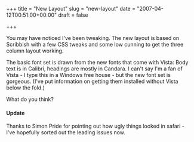 +++
title = "New Layout"
slug = "new-layout"
date = "2007-04-12T00:51:00+00:00"
draft = false

+++

You may have noticed I've been tweaking. The new layout is based on Scribbish with a few CSS tweaks and some low cunning to get the three column layout working.

The basic font set is drawn from the new fonts that come with Vista: Body text is in Calibri, headings are mostly in Candara. I can't say I'm a fan of Vista - I type this in a Windows free house - but the new font set is gorgeous. (I've put information on getting them installed without Vista below the fold.)

What do you think?

#### Update

Thanks to Simon Pride for pointing out how ugly things looked in safari - I've hopefully sorted out the leading issues now.
